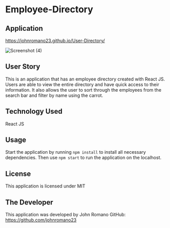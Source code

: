 # Employee-Directory

## Application
https://johnromano23.github.io/User-Directory/

![Screenshot (4)](https://user-images.githubusercontent.com/63254285/85859647-7df88e80-b78b-11ea-8942-e3468e11f665.png)

## User Story
This is an application that has an employee directory created with React JS. Users are able to view the entire directory and have quick access to their information. It also allows the user to sort through the employees from the search bar and filter by name using the carrot.

## Technology Used
React JS

## Usage
Start the application by running `npm install` to install all necessary dependencies. 
Then use `npm start` to run the application on the localhost.

## License
This application is licensed under MIT

## The Developer
This application was developed by John Romano
GitHub: https://github.com/johnromano23
